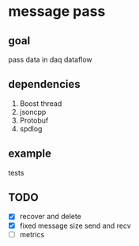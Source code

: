 # message pass

## goal
pass data in daq dataflow

## dependencies
1. Boost thread
2. jsoncpp
3. Protobuf
4. spdlog

## example
tests

## TODO
- [x] recover and delete
- [x] fixed message size send and recv
- [ ] metrics